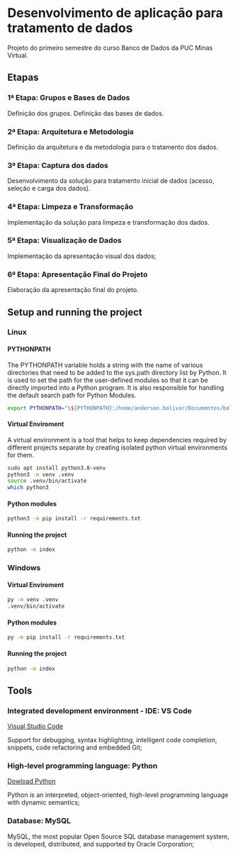# Desenvolvimento de aplicação para tratamento de dados

Projeto do primeiro semestre do curso Banco de Dados da PUC Minas Virtual.

## Etapas

### 1ª Etapa: Grupos e Bases de Dados

Definição dos grupos.
Definição das bases de dados.


### 2ª Etapa: Arquitetura e Metodologia

Definição da arquitetura e da metodologia para o tratamento dos dados.

### 3ª Etapa: Captura dos dados

Desenvolvimento da solução para tratamento inicial de dados (acesso, seleção e carga dos dados).

### 4ª Etapa: Limpeza e Transformação

Implementação da solução para limpeza e transformação dos dados.

### 5ª Etapa: Visualização de Dados

Implementação da apresentação visual dos dados;

### 6ª Etapa: Apresentação Final do Projeto

Elaboração da apresentação final do projeto.

## Setup and running the project

### Linux

#### PYTHONPATH

The PYTHONPATH variable holds a string with the name of various directories that need to be added to the sys.path directory list by Python. It is used to set the path for the user-defined modules so that it can be directly imported into a Python program. It is also responsible for handling the default search path for Python Modules.  

```sh
export PYTHONPATH="\${PYTHONPATH}:/home/anderson.bolivar/Documentos/boli/puc-projeto"
```

#### Virtual Enviroment

A virtual environment is a tool that helps to keep dependencies required by different projects separate by creating isolated python virtual environments for them. 

```sh
sudo apt install python3.8-venv
python3 -m venv .venv
source .venv/bin/activate
which python3
```

#### Python modules

```sh
python3 -m pip install -r requirements.txt
```

#### Running the project

```sh
python -m index
```

### Windows

#### Virtual Enviroment

```sh
py -m venv .venv
.venv/bin/activate
```

#### Python modules

```sh
py -m pip install -r requirements.txt
```

#### Running the project

```sh
python -m index
```



## Tools

### Integrated development environment - IDE: VS Code

[Visual Studio Code](https://code.visualstudio.com/)

Support for debugging, syntax highlighting, intelligent code completion, snippets, code refactoring and embedded Git;

### High-level programming language: Python

[Dowload Python](https://www.python.org/downloads/)

Python is an interpreted, object-oriented, high-level programming language with dynamic semantics;

### Database: MySQL

MySQL, the most popular Open Source SQL database management system, is developed, distributed, and supported by Oracle Corporation;




